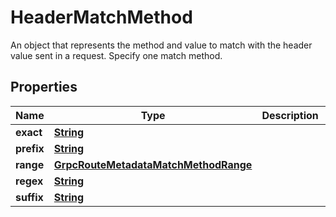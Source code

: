 

# HeaderMatchMethod

An object that represents the method and value to match with the header value sent in a request. Specify one match method.

## Properties

| Name | Type | Description | Notes |
|------------ | ------------- | ------------- | -------------|
|**exact** | [**String**](String.md) |  |  [optional] |
|**prefix** | [**String**](String.md) |  |  [optional] |
|**range** | [**GrpcRouteMetadataMatchMethodRange**](GrpcRouteMetadataMatchMethodRange.md) |  |  [optional] |
|**regex** | [**String**](String.md) |  |  [optional] |
|**suffix** | [**String**](String.md) |  |  [optional] |



